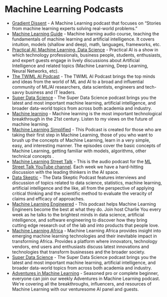 # Machine Learning Podcasts

- [Gradient Dissent](https://wandb.ai/site/podcast) - A Machine Learning podcast that focuses on “Stories from machine learning experts solving real-world problems.”
- [Machine Learning Guide](https://podcasts.google.com/feed/aHR0cDovL21hY2hpbmVsZWFybmluZ2d1aWRlLmxpYnN5bi5jb20vcnNz) - Machine learning audio course, teaching the fundamentals of machine learning and artificial intelligence. It covers intuition, models (shallow and deep), math, languages, frameworks, etc.
- [Practical AI: Machine Learning, Data Science](https://podcasts.google.com/feed/aHR0cHM6Ly9jaGFuZ2Vsb2cuY29tL3ByYWN0aWNhbGFpL2ZlZWQ?sa=X&ved=0CAMQ4aUDahcKEwjIr8-Qm6fyAhUAAAAAHQAAAAAQAQ) - Practical AI is a show in which technology professionals, business people, students, enthusiasts, and expert guests engage in lively discussions about Artificial Intelligence and related topics (Machine Learning, Deep Learning, Neural Networks, etc). 
- [The TWIML AI Podcast](https://podcasts.google.com/feed/aHR0cHM6Ly9mZWVkcy5tZWdhcGhvbmUuZm0vTUxOMjE1NTYzNjE0Nw?sa=X&ved=0CAMQ4aUDahcKEwjA6rOip6fyAhUAAAAAHQAAAAAQAQ) - The TWIML AI Podcast brings the top minds and ideas from the world of ML and AI to a broad and influential community of ML/AI researchers, data scientists, engineers and tech-savvy business and IT leaders. 
- [Super Data Science](https://podcasts.google.com/feed/aHR0cHM6Ly9mZWVkcy5zb3VuZGNsb3VkLmNvbS91c2Vycy9zb3VuZGNsb3VkOnVzZXJzOjI1MzU4NTkwMC9zb3VuZHMucnNz?sa=X&ved=0CAMQ4aUDahcKEwjYy-nYp6fyAhUAAAAAHQAAAAAQAQ) - The Super Data Science podcast brings you the latest and most important machine learning, artificial intelligence, and broader data-world topics from across both academia and industry.
- [Machine learning](https://podcasts.google.com/feed/aHR0cHM6Ly9hbmNob3IuZm0vcy85ZGE2NWZjL3BvZGNhc3QvcnNz?sa=X&ved=0CBYQ27cFahcKEwjgzJTomqfyAhUAAAAAHQAAAAAQAg) - Machine learning is the most important technological breakthrough in the 21st century. Listen to my views on the future of machine learning. 
- [Machine Learning Simplified](https://podcasts.google.com/feed/aHR0cHM6Ly9hbmNob3IuZm0vcy8zMjdhZWJmOC9wb2RjYXN0L3Jzcw?sa=X&ved=0CBcQ27cFahcKEwjgzJTomqfyAhUAAAAAHQAAAAAQAg) - This Podcast is created for those who are taking their first step in Machine Learning, those of you who want to brush up the concepts of Machine Learning, learn in a very simple, easy, and interesting manner. The episodes cover the basic concepts of Machine Learning, getting familiar with models, algorithms, other technical concepts . 
- [Machine Learning Street Talk](https://podcasts.google.com/feed/aHR0cHM6Ly9hbmNob3IuZm0vcy8xZTRhMGVhYy9wb2RjYXN0L3Jzcw?sa=X&ved=0CBkQ27cFahcKEwjgzJTomqfyAhUAAAAAHQAAAAAQAg) - This is the audio podcast for the [ML Street Talk YouTube channel](https://www.youtube.com/c/MachineLearningStreetTalk). Each week we have a hard-hitting discussion with the leading thinkers in the AI space.    
- [Data Skeptic](https://podcasts.google.com/feed/aHR0cHM6Ly9kYXRhc2tlcHRpYy5saWJzeW4uY29tL3Jzcw?sa=X&ved=0CBoQ27cFahcKEwjgzJTomqfyAhUAAAAAHQAAAAAQAg) - The Data Skeptic Podcast features interviews and discussion of topics related to data science, statistics, machine learning, artificial intelligence and the like, all from the perspective of applying critical thinking and the scientific method to evaluate the veracity of claims and efficacy of approaches.
- [Machine Learning Engineered](https://podcasts.google.com/feed/aHR0cHM6Ly9mZWVkcy5jYXB0aXZhdGUuZm0vbWxlbmdpbmVlcmVkLw?sa=X&ved=0CBsQ27cFahcKEwjgzJTomqfyAhUAAAAAHQAAAAAQAg) - This podcast helps Machine Learning Engineers become the best at what they do. Join host Charlie You every week as he talks to the brightest minds in data science, artificial intelligence, and software engineering to discover how they bring cutting edge research out of the lab and into products that people love.
- [Machine Learning Africa](https://podcasts.google.com/feed/aHR0cHM6Ly9mZWVkLnBvZGJlYW4uY29tL2pvaGFuYnUvZmVlZC54bWw?sa=X&ved=0CBwQ27cFahcKEwjgzJTomqfyAhUAAAAAHQAAAAAQAg) - Machine Learning Africa provides insight into emerging machine learning technologies and their inevitable impact in transforming Africa. Provides a platform where innovators, technology vendors, end users and enthusiasts discuss latest innovations and technologies that transform businesses and the broader society.
- [Super Data Science](https://podcasts.google.com/feed/aHR0cHM6Ly9mZWVkcy5zb3VuZGNsb3VkLmNvbS91c2Vycy9zb3VuZGNsb3VkOnVzZXJzOjI1MzU4NTkwMC9zb3VuZHMucnNz?sa=X&ved=0CB4Q27cFahcKEwjgzJTomqfyAhUAAAAAHQAAAAAQAg) - The Super Data Science podcast brings you the latest and most important machine learning, artificial intelligence, and broader data-world topics from across both academia and industry. 
- [Adventures in Machine Learning](https://podcasts.google.com/feed/aHR0cHM6Ly9mZWVkcy5mZWVkd3JlbmNoLmNvbS9hZHZlbnR1cmVzLWluLW1hY2hpbmUtbGVhcm5pbmcucnNz?sa=X&ved=0CB8Q27cFahcKEwjgzJTomqfyAhUAAAAAHQAAAAAQAg) - Seasoned pro or complete beginner, everyone can join our weekly Adventures in Machine Learning podcast. We're covering all the breakthroughs, influencers, and resources of Machine Learning with our venturesome AI panel and guests.
